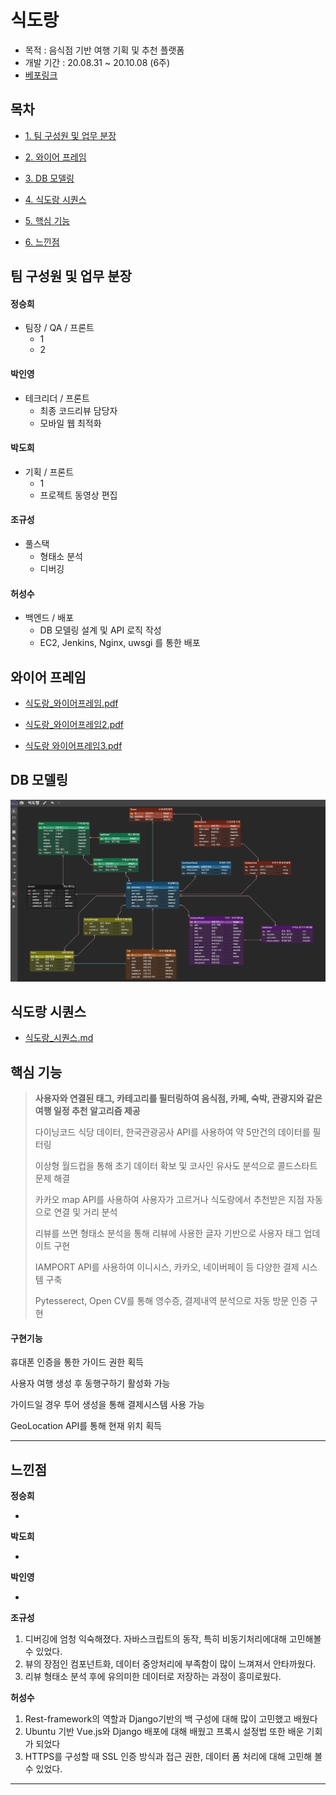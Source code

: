 # 식도랑

- 목적 : 음식점 기반 여행 기획 및  추천 플랫폼
- 개발 기간 : 20.08.31 ~ 20.10.08 (6주)
- [베포링크](http://j3d202.p.ssafy.io/)



## 목차

- [1. 팀 구성원 및 업무 분장](#팀-구성원-및-업무-분장)

- [2. 와이어 프레임](#와이어-프레임)

- [3. DB 모델링](#DB-모델링)

- [4. 식도랑 시퀀스](#식도랑-시퀀스)

- [5. 핵심 기능](#핵심-기능)

- [6. 느낀점](#느낀점)



## 팀 구성원 및 업무 분장

#### 정승희

 - 팀장 / QA / 프론트
   	- 1
   	- 2



#### 박인영

- 테크리더 / 프론트
  - 최종 코드리뷰 담당자
  - 모바일 웹 최적화



#### 박도희

- 기획 / 프론트
  - 1
  - 프로젝트 동영상 편집



#### 조규성

- 풀스택
  - 형태소 분석
  - 디버깅



#### 허성수

- 백엔드 / 배포
  - DB 모델링 설계 및 API 로직 작성
  - EC2, Jenkins, Nginx, uwsgi 를 통한 배포



## 와이어 프레임

- [식도랑_와이어프레임.pdf](README_img/식도랑_와이어프레임.pdf) 

- [식도랑_와이어프레임2.pdf](README_img/식도랑_와이어프레임2.pdf) 

- [식도랑 와이어프레임3.pdf](README_img/식도랑_와이어프레임3.pdf)



## DB 모델링

![ERD](README_img/ERD.PNG)





## 식도랑 시퀀스

- [식도랑_시퀀스.md](README_img/식도랑_시퀀스.md)





## 핵심 기능

> **사용자와 연결된 태그, 카테고리를 필터링하여 음식점, 카페, 숙박, 관광지와 같은 여행 일정 추천 알고리즘 제공**
>
> 다이닝코드 식당 데이터, 한국관광공사 API를 사용하여 약 5만건의 데이터를 필터링
>
> 이상형 월드컵을 통해 초기 데이터 확보 및 코사인 유사도 분석으로 콜드스타트 문제 해결
>
> 카카오 map API를 사용하여 사용자가 고르거나 식도랑에서 추천받은 지점 자동으로 연결 및 거리 분석
>
> 리뷰를 쓰면 형태소 분석을 통해 리뷰에 사용한 글자 기반으로 사용자 태그 업데이트 구현
>
> IAMPORT API를 사용하여 이니시스, 카카오, 네이버페이 등 다양한 결제 시스템 구축
>
> Pytesserect, Open CV를 통해 영수증, 결제내역 분석으로 자동 방문 인증 구현



#### 구현기능

휴대폰 인증을 통한 가이드 권한 획득

사용자 여행 생성 후 동행구하기 활성화 가능

가이드일 경우 투어 생성을 통해 결제시스템 사용 가능

GeoLocation API를 통해 현재 위치 획득



---



## 느낀점

**정승희**

- 

**박도희**

- 

**박인영**

- 

**조규성**

1. 디버깅에 엄청 익숙해졌다. 자바스크립트의 동작, 특히 비동기처리에대해 고민해볼 수 있었다.
2. 뷰의 장점인 컴포넌트화, 데이터 중앙처리에 부족함이 많이 느껴져서 안타까웠다.
3. 리뷰 형태소 분석 후에 유의미한 데이터로 저장하는 과정이 흥미로웠다.

**허성수**

1. Rest-framework의 역할과 Django기반의 백 구성에 대해 많이 고민했고 배웠다
2. Ubuntu 기반 Vue.js와 Django 배포에 대해 배웠고 프록시 설정법 또한 배운 기회가 되었다
3. HTTPS를 구성할 때 SSL 인증 방식과 접근 권한, 데이터 폼 처리에 대해 고민해 볼 수 있었다.



---